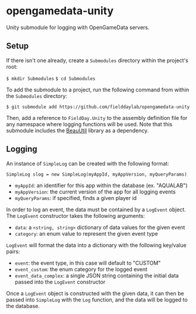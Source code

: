 # opengamedata-unity
Unity submodule for logging with OpenGameData servers.

## Setup
If there isn't one already, create a `Submodules` directory within the project's root:

`$ mkdir Submodules`
`$ cd Submodules`

To add the submodule to a project, run the following command from within the `Submodules` directory:

`$ git submodule add https://github.com/fielddaylab/opengamedata-unity`

Then, add a reference to `FieldDay.Unity` to the assembly definition file for any namespace where logging functions will be used. Note that this submodule includes the [BeauUtil](https://github.com/BeauPrime/BeauUtil) library as a dependency.

## Logging

An instance of `SimpleLog` can be created with the following format:

`SimpleLog slog = new SimpleLog(myAppId, myAppVersion, myQueryParams)`

- `myAppId`: an identifier for this app within the database (ex. "AQUALAB")
- `myAppVersion`: the current version of the app for all logging events
- `myQueryParams`: if specified, finds a given player id


In order to log an event, the data must be contained by a `LogEvent` object. The `LogEvent` constructor takes the following arguments:

- `data`: a `<string, string>` dictionary of data values for the given event
- `category`: an enum value to represent the given event type


`LogEvent` will format the data into a dictionary with the following key/value pairs:
- `event`: the event type, in this case will default to "CUSTOM"
- `event_custom`: the enum category for the logged event
- `event_data_complex`: a single JSON string containing the initial data passed into the `LogEvent` constructor


Once a `LogEvent` object is constructed with the given data, it can then be passed into `SimpleLog` with the `Log` function, and the data will be logged to the database.
